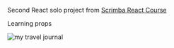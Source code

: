 

Second React solo project from [Scrimba React Course](https://scrimba.com/learn/learnreact)

Learning props

![my travel journal](https://user-images.githubusercontent.com/117361090/214138263-8969551e-992c-4de2-b361-be75051b415a.png)
